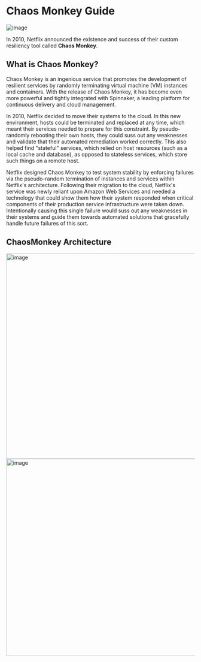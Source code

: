 # Chaos Monkey Guide

![image](https://github.com/cloudtechner/chaos-engineering-tools/assets/87966660/3dc79ad2-51be-4fd7-b072-0fc2d10e6181)


In 2010, Netflix announced the existence and success of their custom resiliency tool called **Chaos Monkey**.

## What is Chaos Monkey?

Chaos Monkey is an ingenious service that promotes the development of resilient services by randomly terminating virtual machine (VM) instances and containers. With the release of Chaos Monkey, it has become even more powerful and tightly integrated with Spinnaker, a leading platform for continuous delivery and cloud management.

In 2010, Netflix decided to move their systems to the cloud. In this new environment, hosts could be terminated and replaced at any time, which meant their services needed to prepare for this constraint. By pseudo-randomly rebooting their own hosts, they could suss out any weaknesses and validate that their automated remediation worked correctly. This also helped find "stateful" services, which relied on host resources (such as a local cache and database), as opposed to stateless services, which store such things on a remote host.

Netflix designed Chaos Monkey to test system stability by enforcing failures via the pseudo-random termination of instances and services within Netflix's architecture. Following their migration to the cloud, Netflix's service was newly reliant upon Amazon Web Services and needed a technology that could show them how their system responded when critical components of their production service infrastructure were taken down. Intentionally causing this single failure would suss out any weaknesses in their systems and guide them towards automated solutions that gracefully handle future failures of this sort.

## ChaosMonkey Architecture

<img width="548" alt="image" src="https://github.com/cloudtechner/chaos-engineering-tools/assets/87966660/36fc4c89-4b3f-4c3a-92fb-43ec8c2a2231">

<img width="525" alt="image" src="https://github.com/cloudtechner/chaos-engineering-tools/assets/87966660/1c9e1332-3e72-43cd-bffe-60109d4f4976">








